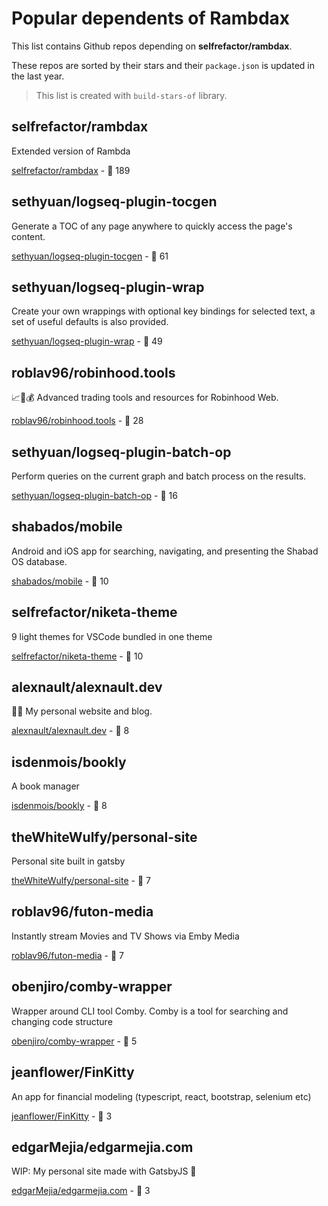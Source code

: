 # Popular dependents of **Rambdax**

This list contains Github repos depending on **selfrefactor/rambdax**. 

These repos are sorted by their stars and their `package.json` is updated in the last year.

> This list is created with `build-stars-of` library.

## selfrefactor/rambdax

Extended version of Rambda 

[selfrefactor/rambdax](https://github.com/selfrefactor/rambdax) - 🌟 189

## sethyuan/logseq-plugin-tocgen

Generate a TOC of any page anywhere to quickly access the page's content.

[sethyuan/logseq-plugin-tocgen](https://github.com/sethyuan/logseq-plugin-tocgen) - 🌟 61

## sethyuan/logseq-plugin-wrap

Create your own wrappings with optional key bindings for selected text, a set of useful defaults is also provided.

[sethyuan/logseq-plugin-wrap](https://github.com/sethyuan/logseq-plugin-wrap) - 🌟 49

## roblav96/robinhood.tools

📈🤑💰 Advanced trading tools and resources for Robinhood Web.

[roblav96/robinhood.tools](https://github.com/roblav96/robinhood.tools) - 🌟 28

## sethyuan/logseq-plugin-batch-op

Perform queries on the current graph and batch process on the results.

[sethyuan/logseq-plugin-batch-op](https://github.com/sethyuan/logseq-plugin-batch-op) - 🌟 16

## shabados/mobile

Android and iOS app for searching, navigating, and presenting the Shabad OS database.

[shabados/mobile](https://github.com/shabados/mobile) - 🌟 10

## selfrefactor/niketa-theme

9 light themes for VSCode bundled in one theme

[selfrefactor/niketa-theme](https://github.com/selfrefactor/niketa-theme) - 🌟 10

## alexnault/alexnault.dev

👨‍💻 My personal website and blog.

[alexnault/alexnault.dev](https://github.com/alexnault/alexnault.dev) - 🌟 8

## isdenmois/bookly

A book manager

[isdenmois/bookly](https://github.com/isdenmois/bookly) - 🌟 8

## theWhiteWulfy/personal-site

Personal site built in gatsby

[theWhiteWulfy/personal-site](https://github.com/theWhiteWulfy/personal-site) - 🌟 7

## roblav96/futon-media

Instantly stream Movies and TV Shows via Emby Media

[roblav96/futon-media](https://github.com/roblav96/futon-media) - 🌟 7

## obenjiro/comby-wrapper

Wrapper around CLI tool Comby. Comby is a tool for searching and changing code structure

[obenjiro/comby-wrapper](https://github.com/obenjiro/comby-wrapper) - 🌟 5

## jeanflower/FinKitty

An app for financial modeling (typescript, react, bootstrap, selenium etc)

[jeanflower/FinKitty](https://github.com/jeanflower/FinKitty) - 🌟 3

## edgarMejia/edgarmejia.com

WIP: My personal site made with GatsbyJS 💜

[edgarMejia/edgarmejia.com](https://github.com/edgarMejia/edgarmejia.com) - 🌟 3